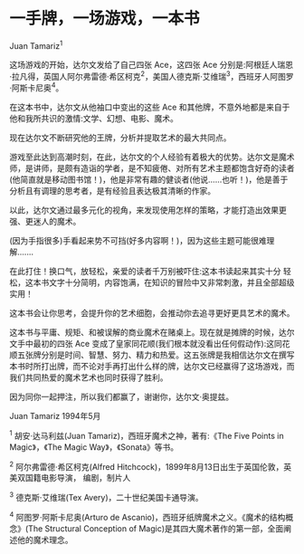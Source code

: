 # 一手牌，一场游戏，一本书

Juan Tamariz<sup>1</sup>

这场游戏的开始，达尔文发给了自己四张 Ace，这四张 Ace 分别是:阿根廷人瑞恩·拉凡得，英国人阿尔弗雷德·希区柯克<sup>2</sup>，美国人德克斯·艾维瑞<sup>3</sup>，西班牙人阿图罗·阿斯卡尼奥<sup>4</sup>。

在这本书中，达尔文从他袖口中变出的这些 Ace 和其他牌，不意外地都是来自于他和我所共识的激情:文学、幻想、电影、魔术。

现在达尔文不断研究他的王牌，分析并提取艺术的最大共同点。

游戏至此达到高潮时刻，在此，达尔文的个人经验有着极大的优势。达尔文是魔术师，是讲师，是颇有造诣的学者，是不知疲倦、对所有艺术主题都饱含好奇的读者 (他简直就是移动图书馆！)，他是非常有趣的健谈者(他说……也听！)，他是善于分析且有调理的思考者，是有经验且表达极其清晰的作家。

以此，达尔文通过最多元化的视角，来发现使用怎样的策略，才能打造出效果更强、更迷人的魔术。

(因为手指很多)手看起来势不可挡(好多内容啊！)，因为这些主题可能很难理解.......

在此打住！换口气，放轻松，亲爱的读者千万别被吓住:这本书读起来其实十分 轻松，这本书文字十分简明，内容饱满，在知识的冒险中又非常刺激，并且全部超级实用！

这本书会让你思考，会提升你的艺术细胞，会推动你去追寻更好更具艺术的魔术。

这本书与平庸、规矩、和被误解的商业魔术在赌桌上。现在就是摊牌的时候，达尔文手中最初的四张 Ace 变成了皇家同花顺(我们根本就没看出任何假动作):这同花顺五张牌分别是时间、智慧、努力、精力和热爱。这五张牌是我相信达尔文在撰写本书时所打出牌，而不论对手再打出什么样的牌，达尔文已经赢得了这场游戏，而我们共同热爱的魔术艺术也同时获得了胜利。

因为同你一起押注，所以我们都赢了，谢谢你，达尔文·奥提兹。

Juan Tamariz 1994年5月

<sup>1</sup> 胡安·达马利兹(Juan Tamariz)，西班牙魔术之神，著有:《The Five Points in Magic》，《The Magic Way》，《Sonata》等书。

<sup>2</sup> 阿尔弗雷德·希区柯克(Alfred Hitchcock)，1899年8月13日出生于英国伦敦，英美双国籍电影导演， 编剧，制片人

<sup>3</sup> 德克斯·艾维瑞(Tex Avery)，二十世纪美国卡通导演。

<sup>4</sup> 阿图罗·阿斯卡尼奥(Arturo de Ascanio)，西班牙纸牌魔术之义。《魔术的结构概念》(The Structural Conception of Magic)是其四大魔术著作的第一部，全面阐述他的魔术理念。